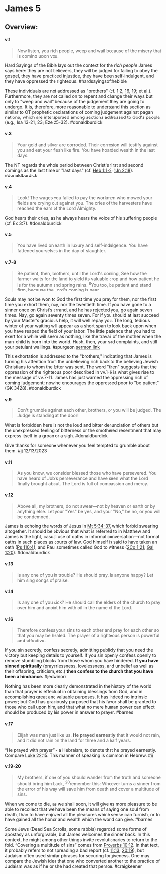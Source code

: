# James 5

## Overview:

#### v.1
>Now listen, you rich people, weep and wail because of the misery that is coming upon you.

Hard Sayings of the Bible lays out the context for the *rich people* James says here: they are not believers, they will be judged for failing to obey the gospel, they have practiced injustice, they have been self-indulgent, and they have oppressed the righteous.
#hardsayingsofthebible 

These individuals are not addressed as "brothers" (cf. [1:2](James1#v.2-2), [16](James1#v.16), [19](James1#v.19); et al.). Furthermore, they are not called on to repent and change their ways but only to "weep and wail" because of the judgement they are going to undergo. It is, therefore, more reasonable to understand this section as similar to OT prophetic declarations of coming judgement against pagan nations, which are interspersed among sections addressed to God's people (e.g., Isa 13-21, 23; Eze 25-32).
#donaldburdick 

#### v.3
>Your gold and silver are corroded. Their corrosion will testify against you and eat your flesh like fire. You have hoarded wealth in the last days.

The NT regards the whole period between Christ's first and second comings as the last time or "last days" (cf. [Heb 1:1-2](Hebrews1#v.1-2); [1Jn 2:18](1John2#v.18)). 
#donaldburdick 

#### v.4
>Look! The wages you failed to pay the workmen who mowed your fields are crying out against you. The cries of the harvesters have reached the ears of the Lord Almighty.

God hears their cries, as he always hears the voice of his suffering people (cf. Ex 3:7).
#donaldburdick 

#### v.5
>You have lived on earth in luxury and self-indulgence. You have fattened yourselves in the day of slaughter.

#### v.7-8
>Be patient, then, brothers, until the Lord's coming, See how the farmer waits for the land to yield its valuable crop and how patient he is for the autumn and spring rains. <sup>8</sup>You too, be patient and stand firm, because the Lord's coming is near.

Souls may not be won to God the first time you pray for them, nor the first time you exhort them, nay, nor the twentieth time. If you have gone to a sinner once on Christ’s errand, and he has rejected you, go again seven times. Nay, go again seventy times seven. For if you should at last succeed by your Master’s gracious help, it will well repay you. The long, tedious winter of your waiting will appear as a short span to look back upon when you have reaped the field of your labor. The little patience that you had to exert for a while will seem as nothing, like the travail of the mother when the man-child is born into the world. Hush, then, your sad complaints, and still your petulant wailings.
#spurgeon [sermon link](https://www.spurgeongems.org/sermon/chs1025.pdf)

This exhortation is addressed to the "brothers," indicating that James is turning his attention from the unbelieving rich back to the believing Jewish Christians to whom the letter was sent. The word "then" suggests that the oppression of the righteous poor described in vv.1-6 is what gives rise to the message of vv.7-11. James has just warned the oppressing rich of coming judgement; now he encourages the oppressed poor to "be patient" (GK 3428).
#donaldburdick 

#### v.9
>Don't grumble against each other, brothers, or you will be judged. The Judge is standing at the door!

What is forbidden here is not the loud and bitter denunciation of others but the unexpressed feeling of bitterness or the smothered resentment that may express itself in a groan or a sigh.
#donaldburdick 

Give thanks for someone whenever you feel tempted to grumble about them.
#jj 12/13/2023

#### v.11
>As you know, we consider blessed those who have persevered. You have heard of Job's perseverance and have seen what the Lord finally brought about. The Lord is full of compassion and mercy.

#### v.12
>Above all, my brothers, do not swear—not by heaven or earth or by anything else. Let your "Yes" be yes, and your "No," be no, or you will be condemned.

James is echoing the words of Jesus in [Mt 5:34-37](Matthew5#v.34), which forbid swearing altogether. It should be obvious that what is referred to in Matthew and James is the light, casual use of oaths in informal conversation—not formal oaths in such places as courts of law. God himself is said to have taken an oath ([Ps 110:4](Psalm110#v.4)), and Paul sometimes called God to witness ([2Co 1:21](2Cor1#v.21); [Gal 1:20](Galatians1#v.20)).
#donaldburdick 

#### v.13
>Is any one of you in trouble? He should pray. Is anyone happy? Let him sing songs of praise.

#### v.14
>Is any one of you sick? He should call the elders of the church to pray over him and anoint him with oil in the name of the Lord.

#### v.16
>Therefore confess your sins to each other and pray for each other so that you may be healed. The prayer of a righteous person is powerful and effective.

If you sin secretly, confess secretly, admitting publicly that you need the victory but keeping details to yourself. If you sin openly confess openly to remove stumbling blocks from those whom you have hindered. **If you have sinned spiritually** (prayerlessness, lovelessness, and unbelief as well as their offspring, criticism, etc.) **then confess to the church that you have been a hindrance.**
#jedwinorr 

Nothing has been more clearly demonstrated in the history of the world than that prayer is effectual in obtaining blessings from God, and in accomplishing great and valuable purposes. It has indeed no intrinsic power; but God has graciously purposed that his favor shall be granted to those who call upon him, and that what no mere human power can effect should be produced by his power in answer to prayer.
#barnes 

#### v.17
>Elijah was man just like us. **He prayed earnestly** that it would not rain, and it did not rain on the land for three and a half years.

“He prayed with prayer” - a Hebraism, to denote that he prayed earnestly. Compare [Luke 22:15](Luke22#v.15). This manner of speaking is common in Hebrew.
#jj 

#### v.19-20
>My brothers, if one of you should wander from the truth and someone should bring him back, <sup>20</sup>remember this: Whoever turns a sinner from the error of his way will save him from death and cover a multitude of sins.

When we come to die, as we shall soon, it will give us more pleasure to be able to recollect that we have been the means of saying one soul from death, than to have enjoyed all the pleasures which sense can furnish, or to have gained all the honor and wealth which the world can give.
#barnes 

Some Jews (Dead Sea Scrolls, some rabbis) regarded some forms of apostasy as unforgivable, but James welcomes the sinner back. In this context, he might among other things invite revolutionaries to return to the fold. “Covering a multitude of sins” comes from [Proverbs 10:12](Proverbs10#v.12). In that text, it probably refers to not spreading a bad report (cf. [11:13](Proverbs11#v.13); [20:19](Proverbs20#v.19)), but Judaism often used similar phrases for securing forgiveness. One may compare the Jewish idea that one who converted another to the practice of Judaism was as if he or she had created that person.
#craigkeener 